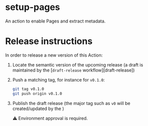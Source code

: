 # setup-pages

An action to enable Pages and extract metadata.


# Release instructions

In order to release a new version of this Action:

1. Locate the semantic version of the upcoming release (a draft is maintained by the [`draft-release` workflow][draft-release])

2. Push a matching tag, for instance for `v0.1.0`:

   ```bash
   git tag v0.1.0
   git push origin v0.1.0
   ```

3. Publish the draft release (the major tag such as `v0` will be created/updated by the )

   ⚠️ Environment approval is required.
